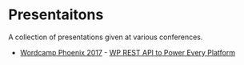 # Presentaitons

A collection of presentations given at various conferences.

* [Wordcamp Phoenix 2017]( https://2017.phoenix.wordcamp.org/ "WordCamp Phoenix 2017") - [WP REST API to Power Every Platform]( https://github.com/corycrowley/presentations/blob/master/WP-REST-API-to-Power-Every-Platform.pdf "WP REST API to Power Every Platform")
